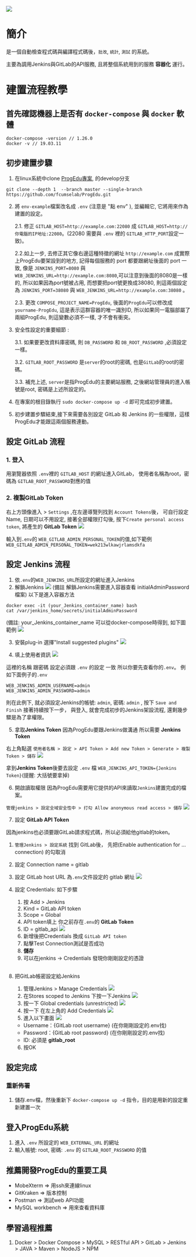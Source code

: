 ![](/readme-images/logo.png)
# 簡介
是一個自動檢查程式碼與編譯程式碼後，`批改`, `統計`, `測試` 的系統。

主要為調用Jenkins與GitLab的API服務, 且將整個系統用到的服務 **容器化** 運行。

# 建置流程教學
## 首先確認機器上是否有 `docker-compose` 與 `docker` 軟體
```
docker-compose -version // 1.26.0
docker -v // 19.03.11
```
## 初步建置步驟
1. 在linux系統中clone [ProgEdu專案](https://github.com/fcumselab/ProgEdu), 的develop分支

`git clone --depth 1  --branch master --single-branch https://github.com/fcumselab/ProgEdu.git`

2. 將 `env-example`檔案改名成 `.env` (注意是 "點 env" ), 並編輯它, 它將用來作為建置的設定。

   2.1. 修正 `GITLAB_HOST=http://example.com:22080` 成 
   `GITLAB_HOST=http://你電腦的IP地址:22080`。(22080 需要與 `.env` 裡的 `GITLAB_HTTP_PORT`設定一致)。
   
   2.2.如上一步, 去修正其它像右邊這種特徵的網址 `http://example.com` 成實際上ProgEdu要架設到的地方, 記得每個服務的 port 都要跟網址後面的 port 一致, 像是 `JENKINS_PORT=8080` 與 `WEB_JENKINS_URL=http://example.com:8080`,可以注意到後面的8080是一樣的, 所以如果因為port號被占用, 而想要把port號更換成38080, 則這兩個設定為 `JENKINS_PORT=38080` 與 `WEB_JENKINS_URL=http://example.com:38080` 。

   2.3. 更改 `COMPOSE_PROJECT_NAME=ProgEdu`, 後面的`ProgEdu`可以修改成`yourname-ProgEdu`, 這是表示這群容器的唯一識別ID, 所以如果同一電腦部屬了兩組ProgEdu, 則這變數必須不一樣, 才不會有衝突。

3. 安全性設定的重要細節 : 
   
   3.1. 如果要更改資料庫密碼, 則 `DB_PASSWORD` 和 `DB_ROOT_PASSWORD` ,必須設定一樣。
   
   3.2. `GITLAB_ROOT_PASSWORD` 是`server`的root的密碼, 也是`GitLab`的root的密碼。
   
   3.3. 補充上述, `server`是指ProgEdu的主要網站服務, 之後網站管理員的進入帳號是root, 密碼是上述所設定的。
  
4. 在專案的根目錄執行 `sudo docker-compose up -d` 即可完成初步建置。

5. 初步建置步驟結束,接下來需要各別設定 GitLab 和 Jenkins 的一些權限，這樣ProgEdu才能跟這兩個服務連動。

## **設定 GitLab 流程**
### 1. 登入
用瀏覽器依照 `.env`裡的 `GITLAB_HOST` 的網址進入GitLab，
使用者名稱為root，密碼為 `GITLAB_ROOT_PASSWORD`對應的值
### 2. 複製GitLab Token 
右上方頭像進入 > `Settings` ,在左邊導覽列找到 `Account Tokens`後， 
可自行設定Name, 日期可以不用設定,
接著全部權限打勾後, 按下`Create personal access token`, 將產生的 **GitLab Token** 
![](readme-images/How-to-take-token-in-Gitlab.png)


輸入到`.env`的 `WEB_GITLAB_ADMIN_PERSONAL_TOKEN`的值,如下範例 
`WEB_GITLAB_ADMIN_PERSONAL_TOKEN=wek213wlkawjrlamsdkfa`

## **設定 Jenkins 流程**  

1. 依`.env`的`WEB_JENKINS_URL`所設定的網址進入Jenkins 
2. 解鎖Jenkins
![](readme-images/unlock-jenkins.png)
(備註 解鎖Jenkins需要進入容器查看 initialAdminPassword 檔案) 以下是進入容器方法
```
docker exec -it (your_Jenkins_container_name) bash 
cat /var/jenkins_home/secrets/initialAdminPassword
``` 
(備註: your_Jenkins_container_name 可以從docker-compose時得到, 如下圖範例
![](/readme-images/how-into-jenkins-container.png)  

3. 安裝plug-in 選擇"Install suggested plugins"
![](/readme-images/jenkins-install-plugins.png)  

4. 填上使用者資訊 
![](/readme-images/jenkins-create-admin-user.png)  

這裡的名稱 跟密碼 設定必須跟 `.env` 的設定 一致
所以你要先查看你的`.env`。 例如下面例子的`.env`
```
WEB_JENKINS_ADMIN_USERNAME=admin
WEB_JENKINS_ADMIN_PASSWORD=admin
```
則在此例下, 就必須設定Jenkins的帳號: `admin`, 密碼: `admin`
, 按下 `Save and Finish`
接著持續按下一步， 與登入, 就會完成初步的Jenkins架設流程,
還剩幾步驟是為了拿權限。

5. 拿取**Jenkins Token** 
因為ProgEdu要跟Jenkins做溝通 所以需要 **Jenkins Token**

右上角點選 `使用者名稱 > 設定 > API Token > Add new Token > Generate > 複製Token > 儲存`
![](/readme-images/jenkins-token.jpg)  

拿到**Jenkins Token**後要去設定 `.env` 檔
`WEB_JENKINS_API_TOKEN={Jenkins Token}`(提醒: 大括號要拿掉)

6. 開啟讀取權限
因為ProgEdu需要用它提供的API來讀取`Jenkins`建置完成的檔案。

`管理jenkins > 設定全域安全性中 > 打勾 Allow anonymous read access > 儲存`
![](/readme-images/jenkins-access-control.png)

7. 設定 **GitLab API Token**

因為jenkins也必須要跟GitLab請求程式碼，所以必須給他gitlab的token。
   1. `管理Jenkins > 設定系統` 找到 GitLab後，
先把(Enable authentication for ... connection) 的勾取消
   2. 設定 Connection name = gitlab
   3. 設定 GitLab host URL 為`.env`文件設定的 gitlab 網址
![](/readme-images/jenkins-gitlab-api.png)  

   4. 設定 Credentials:  如下步驟
      1. 按 Add > Jenkins
      2. Kind = GitLab API token
      3. Scope = Global
      4. API token填上 你之前存在`.env`的 **GitLab Token**
      5. ID = gitlab_api
      ![](/readme-images/jenkins-credentials.jpg)  
      6. 新增後把Credentials 換成 `GitLab API token` 
      7. 點擊Test Connection測試是否成功
      8. **儲存**
      9. 可以在jenkins -> Credentials 發現你剛剛設定的憑證
## 

8. 把GitLab帳密設定給Jenkins
    
   1. 管理Jenkins > Manage Credentials
   ![](/readme-images/Jenins_step1.PNG) 
   2. 在Stores scoped to Jenkins 下按一下Jenkins
   ![](/readme-images/Jenins_step2.PNG)
   3. 按一下 Global credentials (unrestricted)
   ![](/readme-images/Jenins_step3.PNG)
   4. 按一下 在左上角的 Add Credentials
   ![](/readme-images/Jenins_step4.PNG)
   5. 進入以下畫面
   ![](/readme-images/jenkins-credentials-gitlab.jpg)

   - Username：{GitLab root username} (在你剛剛設定的.env找)
   - Password：{GitLab root password} (在你剛剛設定的.env找)  
   - ID: 必須是 **gitlab_root**  
   
   6. 按OK

## 

## 設定完成
### 重新佈署
1. 儲存.env檔，然後重新下 `docker-compose up -d` 指令，目的是用新的設定重新建置一次

## 登入ProgEdu系統
1. 進入 `.env` 所設定的 `WEB_EXTERNAL_URL` 的網址
2. 輸入帳號: root, 密碼: `.env` 的 `GITLAB_ROOT_PASSWORD` 的值

## 推薦開發ProgEdu的重要工具
* MobeXterm => 用ssh來連線linux
* GitKraken => 版本控制
* Postman => 測試web API功能
* MySQL workbench => 用來查看資料庫

## 學習過程推薦
1. Docker > Docker Compose > MySQL > RESTful API >  GitLab > Jenkins > JAVA > Maven > NodeJS > NPM 
